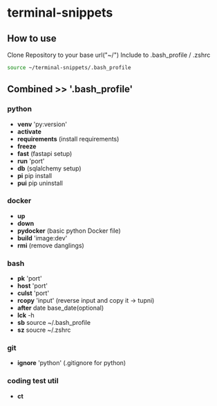 # terminal-snippets

## How to use

Clone Repository to your base url("~/")
Include to .bash_profile / .zshrc <br>

```bash
source ~/terminal-snippets/.bash_profile
```

## Combined >> '.bash_profile'

### python

- **venv** 'py:version'
- **activate**
- **requirements** (install requirements)
- **freeze**
- **fast** (fastapi setup)
- **run** 'port'
- **db** (sqlalchemy setup)
- **pi** pip install
- **pui** pip uninstall

### docker

- **up**
- **down**
- **pydocker** (basic python Docker file)
- **build** 'image:dev'
- **rmi** (remove danglings)

### bash

- **pk** 'port'
- **host** 'port'
- **culst** 'port'
- **rcopy** 'input' (reverse input and copy it -> tupni)
- **after** date base_date(optional)
- **lck** -h
- **sb** source ~/.bash_profile
- **sz** soucre ~/.zshrc

### git

- **ignore** 'python' (.gitignore for python)

### coding test util

- **ct**
